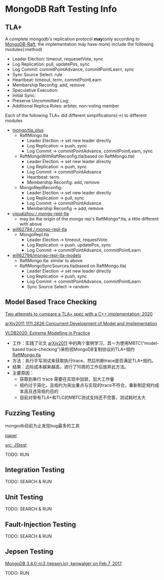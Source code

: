 # MongoDB Raft Testing Info

## TLA+

A complete mongodb's replication protocol **may**(only according to [MongoDB-Raft](), the implementation may have more) include the following modules(:method)   
- Leader Election: timeout, requesetVote, sync
- Log Replication: pull, updatePos, sync
- Log Commit: commitPointAdvance, commitPointLearn, sync
- Sync Source Select: rule
- Heartbeat: timeout, term, commitPointLearn
- Membership Reconfig: add, remove
- Speculative Execution: 
- Initial Sync:
- Preserve Uncommitted Log:
- Additional Replica Roles: arbiter, non-voting member

Each of the following TLA+ did different simplifications($\to$) to different modules 
- [mongo/tla_plus](https://github.com/mongodb/mongo/tree/master/src/mongo/tla_plus)
  - RaftMongo.tla
    - Leader Election $\to$ set new leader directly
    - Log Replication $\to$ push, sync
    - Log Commit $\to$ commitPointAdvance, commitPointLearn, sync
  - RaftMongoWithRaftReconfig.tla(based on RaftMongo.tla)
    - Leader Election $\to$ set new leader directly
    - Log Replication $\to$ push, sync
    - Log Commit $\to$ commitPointAdvance
    - Heartbeat: term
    - Membership Reconfig: add, remove
  - MongoReplReconfig:
    - Leader Election $\to$ set new leader directly
    - Log Replication $\to$ pull, sync
    - Log Commit $\to$ commitPointAdvance
    - Membership Reconfig $\to$ add, remove
- [visualzhou / mongo-repl-tla](https://github.com/visualzhou/mongo-repl-tla)
  - may be the origin of the mongo rep's RaftMongo*.tla, a little different with above
- [will62794 / mongo-repl-tla](https://github.com/will62794/mongo-repl-tla)
  - MongoRepl.tla
    - Leader Election $\to$ timeout, requestVote
    - Log Replication $\to$ push, updatePos, sync
    - Log Commit $\to$ commitPointAdvance, commitPointLearn
- [will62794/mongo-repl-tla-models](https://github.com/will62794/mongo-repl-tla-models)
  - RaftMongo.tla: similar to above
  - RaftMongoSyncSources.tla(based on RaftMongo.tla)
    - Leader Election $\to$ set new leader directly
    - Log Replication $\to$ push, sync
    - Log Commit $\to$ commitPointAdvance, commitPointLearn
    - Sync Source Select $\to$ random

## Model Based Trace Checking
[Two attempts to compare a TLA+ spec with a C++ implementation; 2020](https://emptysqua.re/blog/extreme-modelling-in-practice/)

[arXiv2011 1111.2826 Concurrent Development of Model and Implementation](https://arxiv.org/abs/1111.2826)

[VLDB2020: Extreme Modelling in Practice](../mongodb-papers/VLDB2020%20eXtreme%20Modelling%20in%20Practice.pdf)
	
- 工作：实践了论文 [arXiv2011](https://arxiv.org/abs/1111.2826) 中的两个案例学习，其一为使用MBTC(“model-based trace-checking")来检验MongoDB复制协议的TLA+规约 [RaftMongo.tla](https://github.com/mongodb/mongo/tree/master/src/mongo/tla_plus/RaftMongo)
- 方法：执行手写测试来获取执行trace，然后判断trace是否满足TLA+规约。
- 结果：边际成本越来越高，进行了10周的工作后放弃此方法。
- 主要原因：
  - 获取到串行 trace 需要在实现中加锁，加大工作量
  - 规约过于简化，且规约为突出重点与实现的trace不符合，重新制定规约成本高且违背规约目的
  - 目前对带有TLA+和TLC的MBTC测试支持还不完善，测试耗时太大

## Fuzzing Testing
mongodb目前为止发现bug最多的工具

[paper](../mongodb-papers/ACM%20Queue2017%20MongoDB%20JavaScript%20Fuzzer.pdf)

[src: JStest](https://github.com/mongodb/mongo/tree/master/jstests)

TODO: RUN



## Integration Testing
TODO: SEARCH & RUN


## Unit Testing
TODO: SEARCH & RUN

## Fault-Injection Testing
TODO: SEARCH & RUN

## Jepsen Testing
[MongoDB 3.4.0-rc3 (jepsen.io); kenwalger on Feb 7, 2017](https://news.ycombinator.com/item?id=13590457)

TODO: RUN